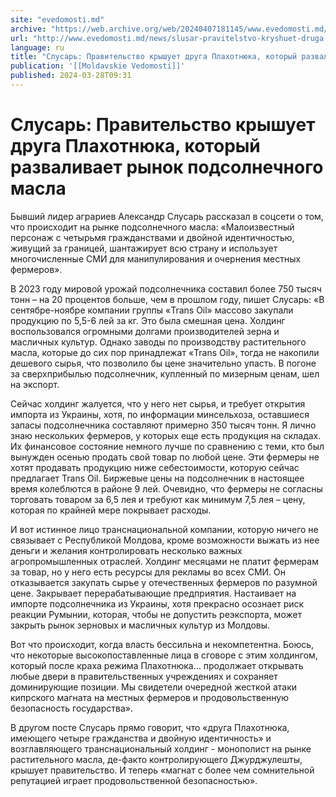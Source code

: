 ```yaml
---
site: "evedomosti.md"
archive: "https://web.archive.org/web/20240407181145/www.evedomosti.md/news/slusar-pravitelstvo-kryshuet-druga-plahotnyuka-kotoryj-razva"
url: "http://www.evedomosti.md/news/slusar-pravitelstvo-kryshuet-druga-plahotnyuka-kotoryj-razva"
language: ru
title: "Слусарь: Правительство крышует друга Плахотнюка, который разваливает рынок подсолнечного масла"
publication: '[[Moldavskie Vedomosti]]'
published: 2024-03-28T09:31
---
```


# Слусарь: Правительство крышует друга Плахотнюка, который разваливает рынок подсолнечного масла

Бывший лидер аграриев Александр Слусарь рассказал в соцсети о том, что происходит на рынке подсолнечного масла: «Малоизвестный персонаж с четырьмя гражданствами и двойной идентичностью, живущий за границей, шантажирует всю страну и использует многочисленные СМИ для манипулирования и очернения местных фермеров».

В 2023 году мировой урожай подсолнечника составил более 750 тысяч тонн – на 20 процентов больше, чем в прошлом году, пишет Слусарь: «В сентябре-ноябре компании группы «Trans Oil» массово закупали продукцию по 5,5-6 лей за кг. Это была смешная цена. Холдинг воспользовался огромными долгами производителей зерна и масличных культур. Однако заводы по производству растительного масла, которые до сих пор принадлежат «Trans Oil», тогда не накопили дешевого сырья, что позволило бы цене значительно упасть. В погоне за сверхприбылью подсолнечник, купленный по мизерным ценам, шел на экспорт.

Сейчас холдинг жалуется, что у него нет сырья, и требует открытия импорта из Украины, хотя, по информации минсельхоза, оставшиеся запасы подсолнечника составляют примерно 350 тысяч тонн. Я лично знаю нескольких фермеров, у которых еще есть продукция на складах. Их финансовое состояние немного лучше по сравнению с теми, кто был вынужден осенью продать свой товар по любой цене. Эти фермеры не хотят продавать продукцию ниже себестоимости, которую сейчас предлагает Trans Oil. Биржевые цены на подсолнечник в настоящее время колеблются в районе 9 лей. Очевидно, что фермеры не согласны торговать товаром за 6,5 лея и требуют как минимум 7,5 лея – цену, которая по крайней мере покрывает расходы.

И вот истинное лицо транснациональной компании, которую ничего не связывает с Республикой Молдова, кроме возможности выжать из нее деньги и желания контролировать несколько важных агропромышленных отраслей. Холдинг месяцами не платит фермерам за товар, но у него есть ресурсы для рекламы во всех СМИ. Он отказывается закупать сырье у отечественных фермеров по разумной цене. Закрывает перерабатывающие предприятия. Настаивает на импорте подсолнечника из Украины, хотя прекрасно осознает риск реакции Румынии, которая, чтобы не допустить реэкспорта, может закрыть рынок зерновых и масличных культур из Молдовы.

Вот что происходит, когда власть бессильна и некомпетентна. Боюсь, что некоторые высокопоставленные лица в сговоре с этим холдингом, который после краха режима Плахотнюка… продолжает открывать любые двери в правительственных учреждениях и сохраняет доминирующие позиции. Мы свидетели очередной жесткой атаки кипрского магната на местных фермеров и продовольственную безопасность государства».

В другом посте Слусарь прямо говорит, что «друга Плахотнюка, имеющего четыре гражданства и двойную идентичность» и возглавляющего транснациональный холдинг - монополист на рынке растительного масла, де-факто контролирующего Джурджулешты, крышует правительство. И теперь «магнат с более чем сомнительной репутацией играет продовольственной безопасностью».